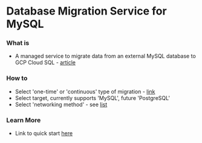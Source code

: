 # Database Migration Service for MySQL

### What is
- A managed service to migrate data from an external MySQL database to GCP Cloud SQL - [article](https://cloud.google.com/blog/topics/developers-practitioners/closing-gap-migration-completeness-when-using-database-migration-service)

### How to
- Select 'one-time' or 'continuous' type of migration - [link](https://cloud.google.com/database-migration/docs/mysql/migration-types)
- Select target, currently supports 'MySQL', future 'PostgreSQL'
- Select 'networking method' - see [list](https://cloud.google.com/database-migration/docs/mysql/networking-methods)

### Learn More
- Link to quick start [here](https://cloud.google.com/blog/topics/developers-practitioners/closing-gap-migration-completeness-when-using-database-migration-service)
